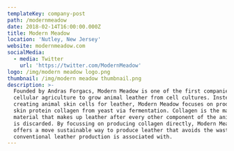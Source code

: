 ```yaml
---
templateKey: company-post
path: /modernmeadow
date: 2018-02-14T16:00:00.000Z
title: Modern Meadow
location: 'Nutley, New Jersey'
website: modernmeadow.com
socialMedia:
  - media: Twitter
    url: 'https://twitter.com/ModernMeadow'
logo: /img/modern meadow logo.png
thumbnail: /img/modern meadow thumbnail.png
description: >-
  Founded by Andras Forgacs, Modern Meadow is one of the first companies to use
  cellular agriculture to grow animal leather from cell cultures. Instead of
  creating animal skin cells for leather, Modern Meadow focuses on producing the
  skin protein collagen from yeast via fermentation. Collagen is the main
  material that makes up leather after every other component of the animal hide
  is discarded. By focussing on producing collagen directly, Modern Meadow
  offers a move sustainable way to produce leather that avoids the waste
  conventional leather production is associated with.
---
```



